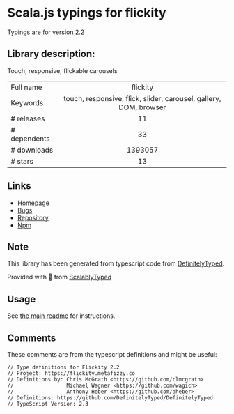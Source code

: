 
# Scala.js typings for flickity

Typings are for version 2.2

## Library description:
Touch, responsive, flickable carousels

|                    |                 |
| ------------------ | :-------------: |
| Full name          | flickity |
| Keywords           | touch, responsive, flick, slider, carousel, gallery, DOM, browser |
| # releases         | 11 |
| # dependents       | 33 |
| # downloads        | 1393057 |
| # stars            | 13 |

## Links
- [Homepage](https://flickity.metafizzy.co)
- [Bugs](https://github.com/metafizzy/flickity/issues)
- [Repository](https://github.com/metafizzy/flickity)
- [Npm](https://www.npmjs.com/package/flickity)
    


## Note
This library has been generated from typescript code from [DefinitelyTyped](https://definitelytyped.org).

Provided with :purple_heart: from [ScalablyTyped](https://github.com/oyvindberg/ScalablyTyped)

## Usage
See [the main readme](../../readme.md) for instructions.

## Comments

These comments are from the typescript definitions and might be useful:
```
// Type definitions for Flickity 2.2
// Project: https://flickity.metafizzy.co
// Definitions by: Chris McGrath <https://github.com/clmcgrath>
//                 Michael Wagner <https://github.com/wagich>
//                 Anthony Heber <https://github.com/aheber>
// Definitions: https://github.com/DefinitelyTyped/DefinitelyTyped
// TypeScript Version: 2.3

```

